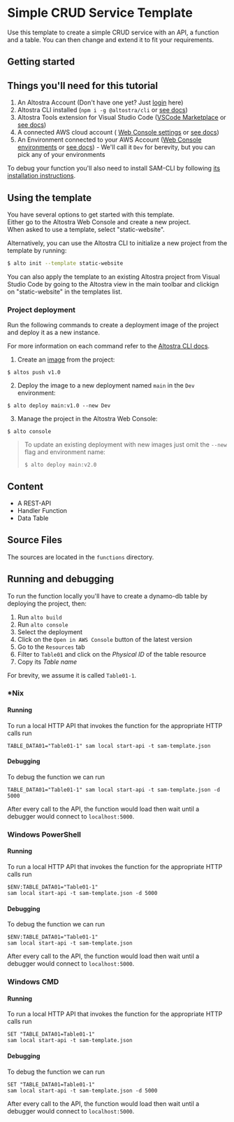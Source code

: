 # Simple CRUD Service Template

Use this template to create a simple CRUD service with an API, a function and a table.
You can then change and extend it to fit your requirements.

## Getting started

## Things you'll need for this tutorial
1. An Altostra Account (Don't have one yet? Just [login](https://app.altostra.com) here)
1. Altostra CLI installed (`npm i -g @altostra/cli` or [see docs](../reference/CLI/altostra-cli.html#installation))
1. Altostra Tools extension for Visual Studio Code ([VSCode Marketplace](https://marketplace.visualstudio.com/items?itemName=Altostra.altostra) or [see docs](../getting-started/installation.html#install-the-visual-studio-code-extension))
1. A connected AWS cloud account ( [Web Console settings](https://app.altostra.com/settings)  or [see docs](../getting-started/connect-your-accounts.html#connect-your-cloud-service-accounts))
1. An Environment connected to your AWS Account ([Web Console environments](https://app.altostra.com/environments) or [see docs](../howto/envs/manage-environments.html)) - We'll call it `Dev` for berevity, but you can pick any of your environments

To debug your function you'll also need to install SAM-CLI by following
[its installation instructions](https://docs.aws.amazon.com/serverless-application-model/latest/developerguide/serverless-sam-cli-install.html).


## Using the template

You have several options to get started with this template.  
Either go to the Altostra Web Console and create a new project.  
When asked to use a template, select "static-website".

Alternatively, you can use the Altostra CLI to initialize a new project from the template by running:
```sh
$ alto init --template static-website
```

You can also apply the template to an existing Altostra project from Visual Studio Code by going
to the Altostra view in the main toolbar and clickign on "static-website" in the templates list.

### Project deployment

Run the following commands to create a deployment image of the project and deploy it as a new instance.

For more information on each command refer to the [Altostra CLI docs](https://docs.altostra.com/reference/CLI/altostra-cli.html).

1. Create an
[image](https://docs.altostra.com/howto/projects/deploy-project.html#create-a-project-image)
from the project:
```shell
$ altos push v1.0
```
2. Deploy the image to a new deployment named `main` in the `Dev` environment:
```shell
$ alto deploy main:v1.0 --new Dev
```
3. Manage the project in the Altostra Web Console:
```shell
$ alto console
```

> To update an existing deployment with new images just omit the `--new` flag and environment name:
> ```shell
> $ alto deploy main:v2.0
>```

## Content
* A REST-API
* Handler Function
* Data Table

## Source Files
The sources are located in the `functions` directory.

## Running and debugging

To run the function locally you'll have to create a dynamo-db table by deploying the project, then:
1. Run `alto build`
1. Run `alto console`
1. Select the deployment
1. Click on the `Open in AWS Console` button of the latest version
1. Go to the `Resources` tab
1. Filter to `Table01` and click on the *Physical ID* of the table resource
1. Copy its *Table name*

For brevity, we assume it is called `Table01-1`.

### *Nix

#### Running
To run a local HTTP API that invokes the function for the appropriate HTTP calls run
```shell
TABLE_DATA01="Table01-1" sam local start-api -t sam-template.json
```

#### Debugging
To debug the function we can run
```shell
TABLE_DATA01="Table01-1" sam local start-api -t sam-template.json -d 5000
```
After every call to the API, the function would load then wait until a debugger
would connect to `localhost:5000`.


### Windows PowerShell 

#### Running
To run a local HTTP API that invokes the function for the appropriate HTTP calls run
```shell
$ENV:TABLE_DATA01="Table01-1" 
sam local start-api -t sam-template.json -d 5000
```

#### Debugging
To debug the function we can run
```shell
$ENV:TABLE_DATA01="Table01-1" 
sam local start-api -t sam-template.json
```
After every call to the API, the function would load then wait until a debugger
would connect to `localhost:5000`.

### Windows CMD

#### Running
To run a local HTTP API that invokes the function for the appropriate HTTP calls run
```shell
SET "TABLE_DATA01=Table01-1" 
sam local start-api -t sam-template.json
```

#### Debugging
To debug the function we can run
```shell
SET "TABLE_DATA01=Table01-1" 
sam local start-api -t sam-template.json -d 5000
```
After every call to the API, the function would load then wait until a debugger
would connect to `localhost:5000`.
